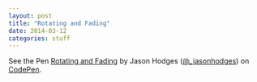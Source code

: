 ```yaml
---
layout: post
title: "Rotating and Fading"
date: 2014-03-12
categories: stuff
---
```



<p data-height="525" data-theme-id="0" data-slug-hash="rcamj" data-default-tab="result" data-user="_jasonhodges" class='codepen'>See the Pen <a href='http://codepen.io/_jasonhodges/pen/rcamj/'>Rotating and Fading</a> by Jason Hodges (<a href='http://codepen.io/_jasonhodges'>@_jasonhodges</a>) on <a href='http://codepen.io'>CodePen</a>.</p>
<script async src="//assets.codepen.io/assets/embed/ei.js"></script>